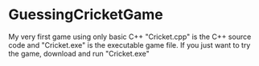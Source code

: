 # GuessingCricketGame
My very first game using only basic C++
"Cricket.cpp" is the C++ source code and "Cricket.exe" is the executable game file. 
If you just want to try the game, download and run "Cricket.exe"
